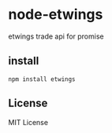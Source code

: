 node-etwings
============

etwings trade api for promise

install
-------

```
npm install etwings
```

License
-------

MIT License

